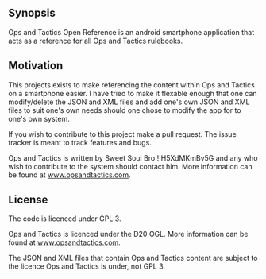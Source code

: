 ## Synopsis

Ops and Tactics Open Reference is an android smartphone application that acts as a reference for all Ops and Tactics rulebooks.


## Motivation

This projects exists to make referencing the content within Ops and Tactics on a smartphone easier. I have tried to make it flexable enough that one can modify/delete the JSON and XML files and add one's own JSON and XML files to suit one's own needs should one chose to modify the app for to one's own system.

If you wish to contribute to this project make a pull request. The issue tracker is meant to track features and bugs.

Ops and Tactics is written by Sweet Soul Bro !!H5XdMKmBv5G and any who wish to contribute to the system should contact him. More information can be found at www.opsandtactics.com.



## License

The code is licenced under GPL 3.

Ops and Tactics is licenced under the D20 OGL. More information can be found at www.opsandtactics.com.

The JSON and XML files that contain Ops and Tactics content are subject to the licence Ops and Tactics is under, not GPL 3.
